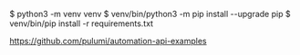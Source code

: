 $ python3 -m venv venv
$ venv/bin/python3 -m pip install --upgrade pip
$ venv/bin/pip install -r requirements.txt


https://github.com/pulumi/automation-api-examples